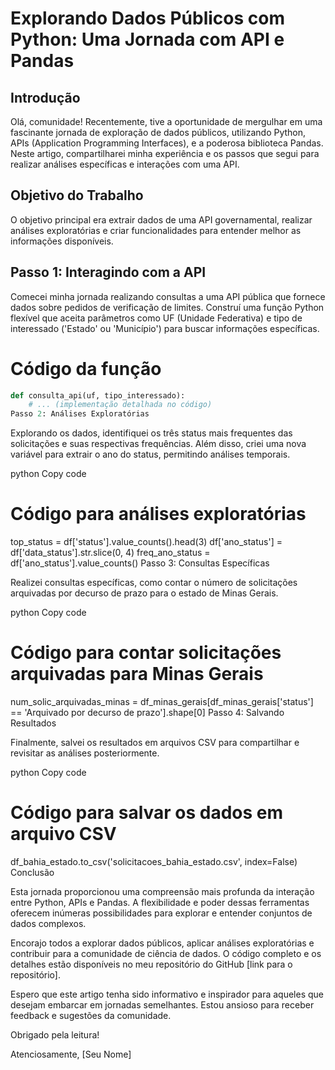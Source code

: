 #  Explorando Dados Públicos com Python: Uma Jornada com API e Pandas

## Introdução

Olá, comunidade! Recentemente, tive a oportunidade de mergulhar em uma fascinante jornada de exploração de dados públicos, utilizando Python, APIs (Application Programming Interfaces), e a poderosa biblioteca Pandas. Neste artigo, compartilharei minha experiência e os passos que segui para realizar análises específicas e interações com uma API.

## Objetivo do Trabalho

O objetivo principal era extrair dados de uma API governamental, realizar análises exploratórias e criar funcionalidades para entender melhor as informações disponíveis.

## Passo 1: Interagindo com a API

Comecei minha jornada realizando consultas a uma API pública que fornece dados sobre pedidos de verificação de limites. Construí uma função Python flexível que aceita parâmetros como UF (Unidade Federativa) e tipo de interessado ('Estado' ou 'Município') para buscar informações específicas.

# Código da função

```python
def consulta_api(uf, tipo_interessado):
    # ... (implementação detalhada no código)
Passo 2: Análises Exploratórias
```

Explorando os dados, identifiquei os três status mais frequentes das solicitações e suas respectivas frequências. Além disso, criei uma nova variável para extrair o ano do status, permitindo análises temporais.

python
Copy code
# Código para análises exploratórias
top_status = df['status'].value_counts().head(3)
df['ano_status'] = df['data_status'].str.slice(0, 4)
freq_ano_status = df['ano_status'].value_counts()
Passo 3: Consultas Específicas

Realizei consultas específicas, como contar o número de solicitações arquivadas por decurso de prazo para o estado de Minas Gerais.

python
Copy code
# Código para contar solicitações arquivadas para Minas Gerais
num_solic_arquivadas_minas = df_minas_gerais[df_minas_gerais['status'] == 'Arquivado por decurso de prazo'].shape[0]
Passo 4: Salvando Resultados

Finalmente, salvei os resultados em arquivos CSV para compartilhar e revisitar as análises posteriormente.

python
Copy code
# Código para salvar os dados em arquivo CSV
df_bahia_estado.to_csv('solicitacoes_bahia_estado.csv', index=False)
Conclusão

Esta jornada proporcionou uma compreensão mais profunda da interação entre Python, APIs e Pandas. A flexibilidade e poder dessas ferramentas oferecem inúmeras possibilidades para explorar e entender conjuntos de dados complexos.

Encorajo todos a explorar dados públicos, aplicar análises exploratórias e contribuir para a comunidade de ciência de dados. O código completo e os detalhes estão disponíveis no meu repositório do GitHub [link para o repositório].

Espero que este artigo tenha sido informativo e inspirador para aqueles que desejam embarcar em jornadas semelhantes. Estou ansioso para receber feedback e sugestões da comunidade.

Obrigado pela leitura!

Atenciosamente,
[Seu Nome]
